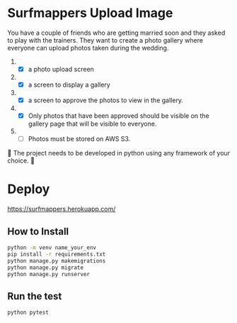 # Surfmappers Upload Image
You have a couple of friends who are getting married soon and they asked to play with the trainers. They want to create a photo gallery where everyone can upload photos taken during the wedding.

1. - [x] a photo upload screen

2. - [x] a screen to display a gallery

3. - [x] a screen to approve the photos to view in the gallery.

4. - [x] Only photos that have been approved should be visible on the gallery page that will be visible to everyone.

5. - [ ] Photos must be stored on AWS S3.

🎯 The project needs to be developed in python using any framework of your choice. 🎯
# Deploy
https://surfmappers.herokuapp.com/

## How to Install 
```sh
python -m venv name_your_env
pip install -r requirements.txt
python manage.py makemigrations
python manage.py migrate
python manage.py runserver
```

## Run the test

```sh
python pytest
```